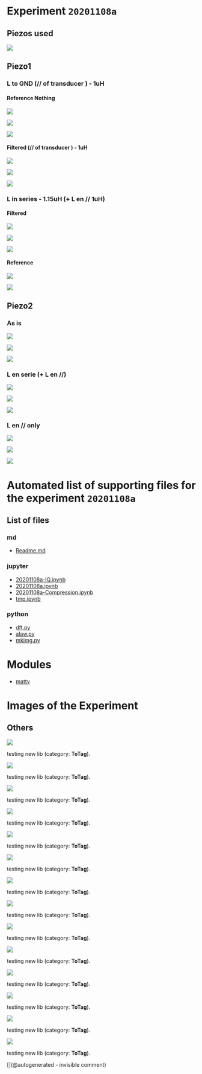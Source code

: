 # Experiment `20201108a`

## Piezos used

![](/matty/20201108a/piezos.jpg)

## Piezo1

### L to GND (// of transducer ) - 1uH 

#### Reference Nothing

![](/matty/20201108a/piezo1/20201108164542.npz)

![](/matty/20201108a/piezo1/20201108164542_ndt.jpg)

![](/matty/20201108a/piezo1/piezo1_wo.png)

#### Filtered (// of transducer ) - 1uH 

![](/matty/20201108a/piezo1/20201108164611.npz)

![](/matty/20201108a/piezo1/20201108164611_ndt.jpg)

![](/matty/20201108a/piezo1/piezo1.png)

### L in series - 1.15uH (+ L en // 1uH)

#### Filtered 
![](/matty/20201108a/piezo1/20201108165905.npz)

![](/matty/20201108a/piezo1/20201108165905_ndt.jpg)

![](/matty/20201108a/piezo1/piezo1_Lserie.png)

#### Reference

![](/matty/20201108a/piezo1/20201108165952.npz)

![](/matty/20201108a/piezo1/20201108165952_ndt.jpg)

## Piezo2

### As is

![](/matty/20201108a/piezo2/20201108170941.npz)

![](/matty/20201108a/piezo2/20201108170941_ndt.jpg)

![](/matty/20201108a/piezo2/piezo2.png)

### L en serie (+ L en //)

![](/matty/20201108a/piezo2/20201108171025.npz)

![](/matty/20201108a/piezo2/20201108171025_ndt.jpg)

![](/matty/20201108a/piezo2/piezo2_LparallelLserie.png)

### L en // only

![](/matty/20201108a/piezo2/20201108171139.npz)

![](/matty/20201108a/piezo2/20201108171139_ndt.jpg)

![](/matty/20201108a/piezo2/piezo2_lparallel.png)







# Automated list of supporting files for the __experiment `20201108a`__

## List of files

### md

* [Readme.md](/matty/20201108a/Readme.md)


### jupyter

* [20201108a-IQ.ipynb](/matty/20201108a/20201108a-IQ.ipynb)
* [20201108a.ipynb](/matty/20201108a/20201108a.ipynb)
* [20201108a-Compression.ipynb](/matty/20201108a/20201108a-Compression.ipynb)
* [tmp.ipynb](/tmp.ipynb)


### python

* [dft.py](/matty/20201108a/dft.py)
* [alaw.py](/matty/20201108a/alaw.py)
* [mkimg.py](/matty/20201108a/mkimg.py)





# Modules

* [matty](/matty/)




# Images of the Experiment

## Others

![](/matty/20201108a/piezos.jpg)

testing new lib (category: __ToTag__).

![](/matty/20201108a/piezo2/20201108170941_ndt.jpg)

testing new lib (category: __ToTag__).

![](/matty/20201108a/piezo2/20201108171025_ndt.jpg)

testing new lib (category: __ToTag__).

![](/matty/20201108a/piezo2/20201108171139_ndt.jpg)

testing new lib (category: __ToTag__).

![](/matty/20201108a/piezo1/20201108165952_ndt.jpg)

testing new lib (category: __ToTag__).

![](/matty/20201108a/piezo1/20201108164611_ndt.jpg)

testing new lib (category: __ToTag__).

![](/matty/20201108a/piezo1/20201108165905_ndt.jpg)

testing new lib (category: __ToTag__).

![](/matty/20201108a/piezo1/20201108164542_ndt.jpg)

testing new lib (category: __ToTag__).

![](/matty/20201108a/piezo2/piezo2_LparallelLserie.png)

testing new lib (category: __ToTag__).

![](/matty/20201108a/piezo2/piezo2_lparallel.png)

testing new lib (category: __ToTag__).

![](/matty/20201108a/piezo2/piezo2.png)

testing new lib (category: __ToTag__).

![](/matty/20201108a/piezo1/piezo1.png)

testing new lib (category: __ToTag__).

![](/matty/20201108a/piezo1/piezo1_wo.png)

testing new lib (category: __ToTag__).

![](/matty/20201108a/piezo1/piezo1_Lserie.png)

testing new lib (category: __ToTag__).










[](@autogenerated - invisible comment)